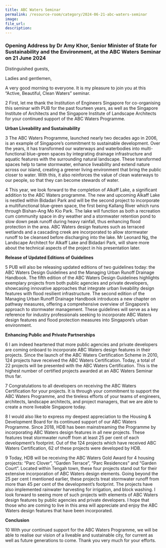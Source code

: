 ```yaml
---
title: ABC Waters Seminar
permalink: /resource-room/category/2024-06-21-abc-waters-seminar
image: 
file_url: 
description: 
---
```


### Opening Address by Dr Amy Khor, Senior Minister of State for Sustainability and the Environment, at the ABC Waters Seminar on 21 June 2024

Distinguished guests,

Ladies and gentlemen,

A very good morning to everyone. It is my pleasure to join you at this “Active, Beautiful, Clean Waters” seminar.

2 First, let me thank the Institution of Engineers Singapore for co-organising this seminar with PUB for the past fourteen years, as well as the Singapore Institute of Architects and the Singapore Institute of Landscape Architects for your continued support of the ABC Waters Programme.

**Urban Liveability and Sustainability**

3 The ABC Waters Programme, launched nearly two decades ago in 2006, is an example of Singapore’s commitment to sustainable development. Over the years, it has transformed our waterways and waterbodies into multi-functional blue-green spaces by integrating drainage infrastructure and aquatic features with the surrounding natural landscape. These transformed spaces help to tame stormwater, enhance liveability and extend nature across our island, creating a greener living environment that bring the public closer to water. With this, it also reinforces the value of clean waterways to our people, so that they can become stewards of water.

4 This year, we look forward to the completion of Alkaff Lake, a significant addition to the ABC Waters programme. The new and upcoming Alkaff Lake is nestled within Bidadari Park and will be the second project to incorporate a multifunctional blue-green space, the first being Kallang River which runs through Bishan-Ang Mo Kio Park. The lake will function as both a recreation cum community space in dry weather and a stormwater retention pond to slow down peak runoff during heavy rainfall, thus enhancing flood protection in the area. ABC Waters design features such as terraced wetlands and a cascading creek are incorporated to allow stormwater runoff to be cleansed before discharging into the lake. Mr Leonard Ng, the Landscape Architect for Alkaff Lake and Bidadari Park, will share more about the technical aspects of the project in his presentation later.

**Release of Updated Editions of Guidelines**

5 PUB will also be releasing updated editions of two guidelines today: the ABC Waters Design Guidelines and the Managing Urban Runoff Drainage Handbook. The fifth edition of the ABC Waters Design Guidelines highlights exemplary projects from both public agencies and private developers, showcasing innovative approaches that integrate urban liveability design features with flood resilient infrastructure. The second edition of the Managing Urban Runoff Drainage Handbook introduces a new chapter on pathway measures, offering a comprehensive overview of Singapore’s approach to stormwater management. These guidelines will serve as a key reference for industry professionals seeking to incorporate ABC Waters design features and flood protection measures into Singapore’s urban environment.

**Enhancing Public and Private Partnerships**

6 I am indeed heartened that more public agencies and private developers are coming onboard to incorporate ABC Waters design features in their projects. Since the launch of the ABC Waters Certification Scheme in 2010, 124 projects have received the ABC Waters Certification. Today, a total of 22 projects will be presented with the ABC Waters Certification. This is the highest number of certified projects awarded at an ABC Waters Seminar thus far.

7 Congratulations to all developers on receiving the ABC Waters Certification for your projects. It is through your commitment to support the ABC Waters Programme, and the tireless efforts of your teams of engineers, architects, landscape architects, and project managers, that we are able to create a more liveable Singapore today.

8 I would also like to express my deepest appreciation to the Housing & Development Board for its continued support of our ABC Waters Programme. Since 2018, HDB has been mainstreaming the Programme by incorporating ABC Waters design features in all new projects. These features treat stormwater runoff from at least 25 per cent of each development’s footprint. Out of the 124 projects which have received ABC Waters Certification, 62 of these projects were developed by HDB.

9 Today, HDB will be receiving the ABC Waters Gold Award for 4 housing projects: “Parc Clover”, “Garden Terrace”, “Parc Residences” and “Garden Court”. Located within Tengah town, these four projects stand out for their extensive incorporation of ABC Waters design elements. Going beyond the 25 per cent I mentioned earlier, these projects treat stormwater runoff from more than 45 per cent of the development’s footprint. The projects have also implemented rainwater harvesting for irrigation, and block washing. I look forward to seeing more of such projects with elements of ABC Waters design features by public agencies and private developers. I hope that those who are coming to live in this area will appreciate and enjoy the ABC Waters design features that have been incorporated.

**Conclusion**

10 With your continued support for the ABC Waters Programme, we will be able to realise our vision of a liveable and sustainable city, for current as well as future generations to come. Thank you very much for your efforts.
